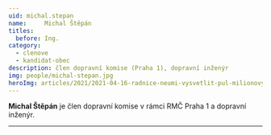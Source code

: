 ```yaml
---
uid: michal.stepan
name:     Michal Štěpán
titles:
  before: Ing.
category:
  - clenove
  - kandidat-obec
description: člen dopravní komise (Praha 1), dopravní inženýr
img: people/michal-stepan.jpg
heroImg: articles/2021/2021-04-16-radnice-neumi-vysvetlit-pul-milionovy-pro-valentu.jpg
---
```


**Michal Štěpán** je člen dopravní komise v rámci RMČ Praha 1 a dopravní inženýr. 

---
